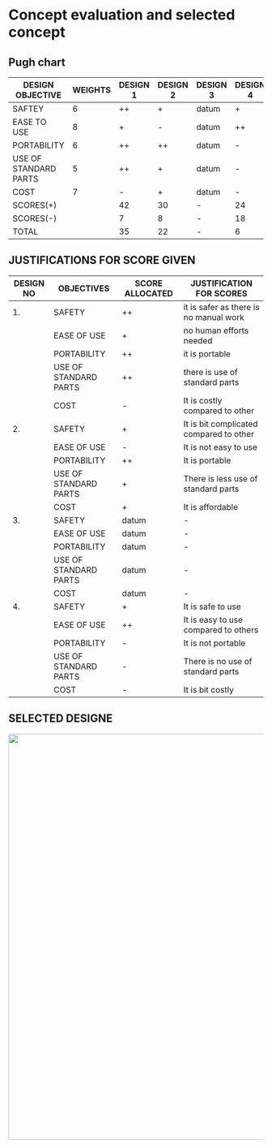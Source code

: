 # Concept evaluation and selected concept
## Pugh chart
|DESIGN OBJECTIVE|WEIGHTS|DESIGN 1|DESIGN 2|DESIGN 3|DESIGN 4|
|----------------|-------|--------|--------|--------|--------|
|SAFTEY|6|++|+|datum|+|
|EASE TO USE|8|+|-|datum|++|
|PORTABILITY|6|++|++|datum|-|
|USE OF STANDARD PARTS|5|++|+|datum|-|
|COST|7|-|+|datum|-|
|SCORES(+)||42|30|-|24|
|SCORES(-)||7|8|-|18|
|TOTAL||35|22|-|6|


## JUSTIFICATIONS FOR SCORE GIVEN
|DESIGN NO|OBJECTIVES|SCORE ALLOCATED|JUSTIFICATION FOR SCORES|
|---------|----------|---------------|------------------------|
|1.|SAFETY|++|it is safer as there is no manual work|
||EASE OF USE|+|no human efforts needed|
||PORTABILITY|++|it is portable|
||USE OF STANDARD PARTS|++|there is use of standard parts|
||COST|-|It is costly compared to other|
|2.|SAFETY|+|It is bit complicated compared to other|
||EASE OF USE|-|It is not easy to use|
||PORTABILITY|++|It is portable|
||USE OF STANDARD PARTS|+|There is less use of standard parts|
||COST|+|It is affordable|
|3.|SAFETY|datum|-|
||EASE OF USE|datum|-|
||PORTABILITY|datum|-|
||USE OF STANDARD PARTS|datum|-|
||COST|datum|-|
|4.|SAFETY|+|It is safe to use|
||EASE OF USE|++|It is easy to use compared to others|
||PORTABILITY|-|It is not portable|
||USE OF STANDARD PARTS|-|There is no use of standard parts|
||COST|-|It is bit costly|

## SELECTED DESIGNE
<img src="https://user-images.githubusercontent.com/105427555/172040835-fd93a06f-dfca-40c9-bb80-18b79284d83e.png" width=700 height=800>
